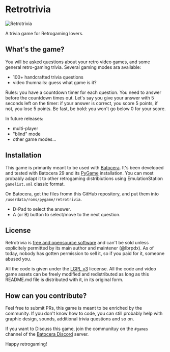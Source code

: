 # Retrotrivia 
![Retrotrivia](https://raw.githubusercontent.com/lbrpdx/retrotrivia/master/assets/logo.png)

A trivia game for Retrogaming lovers.

## What's the game?

You will be asked questions about your retro video games, and some general retro-gaming trivia. 
Several gaming modes ara available:
 - 100+ handcrafted trivia questions
 - video thumnails: guess what game is it? 

Rules: you have a countdown timer for each question. You need to answer before the countdown times out. Let's say you give your answer with 5 seconds left on the timer: if your answer is correct, you score 5 points, if not, you lose 5 points. Be fast, be bold: you won't go below 0 for your score.

In future releases:
 - multi-player
 - "blind" mode
 - other game modes...

## Installation

This game is primarily meant to be used with [Batocera](https://batocera.org/). It's been developed and tested with Batocera 29 and its [PyGame](https://www.pygame.org) installation. You can most probably adapt it to other retrogaming distribiutions using EmulationStation `gamelist.xml` classic format.

On Batocera, get the files fromn this GitHub repository, and put them into `/userdata/roms/pygame/retrotrivia`.

 - D-Pad to select the answer.
 - A (or B) button to select/move to the next question.

## License

Retrotrivia is [free and opensource software](https://en.wikipedia.org/wiki/Free_and_open-source_software) and can't be sold unless explicitely permitted by its main author and maintener (@lbrpdx). As of today, nobody has gotten permission to sell it, so if you paid for it, someone abused you.

All the code is given under the [LGPL v3](https://www.gnu.org/licenses/lgpl-3.0.html) liccense. All the code and video game assets can be freely modified and redistributed as long as this README.md file is distributed with it, in its original form.

## How can you contribute?

Feel free to submit PRs, this game is meant to be enriched by the community. If you don't know how to code, you can still probably help with graphic design, sounds, additional trivia questions and so on.

If you want to Discuss this game, join the communituy on the `#games` channel of the [Batocera Discord](https://discord.gg/ndyUKA5) server.

Happy retrogaming!
